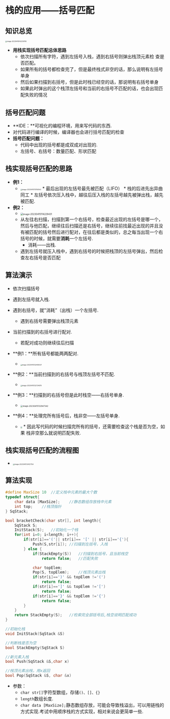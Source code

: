 # 栈的应用——括号匹配



## 知识总览

<img src="https://cvp.oss-cn-shanghai.aliyuncs.com/picgo/202304161422926.png" alt="image-20230416142239785" style="zoom:33%;" />

* **用栈实现括号匹配总体思路**
  * 依次扫描所有字符，遇到左括号入栈，遇到右括号则弹出栈顶元素检
    查是否匹配。
  * 如果所有的括号都检查完了，但是最终栈式非空的话，那么说明有左括号单身
  * 然后如果扫描到右括号，但是此时栈已经空的话，那说明有右括号单身
  * 如果此时弹出的这个栈顶左括号和当前的右括号不匹配的话，也会出现匹配失败的情况
    

## 括号匹配问题

* **IDE：**可视化的编程环境，用来写代码的东西.
* 对代码进行编译的时候，编译器也会进行括号匹配的检查
* **括号匹配问题：**
  * 代码中出现的括号都是成双成对出现的.
  * 左括号、右括号：数量匹配、形状匹配



## 栈实现括号匹配的思路

* **例1：**
  * <img src="https://cvp.oss-cn-shanghai.aliyuncs.com/picgo/202304151131581.png" alt="image-20230415113158542" style="zoom:33%;" />
    * 最后出现的左括号最先被匹配（LIFO）
    * 栈的后进先出异曲同工
      * 左括号依次压入栈中，越往后压入栈的左括号越先被弹出栈，越先被匹配.
* **例2：**
  * <img src="https://cvp.oss-cn-shanghai.aliyuncs.com/picgo/202304151142483.png" alt="image-20230415114229431" style="zoom:50%;" />
  * 从左往右扫描，扫描到第一个右括号，检查最近出现的左括号是哪一个，然后与他匹配，继续往后扫描还是右括号，继续往前找最近出现的并且没有被匹配的括号然后进行配对，在往后都是类似的，总之每当出现一个右括号的时候，就需要**消耗**一个左括号.
    * 消耗——出栈.
  * 遇到左括号就压入栈中，遇到右括号的时候把栈顶的左括号弹出，然后检查左右括号是否匹配



## 算法演示

* 依次扫描括号

* 遇到左括号就入栈.
* 遇到右括号，就"消耗”（出栈）一个左括号.
  * 遇到右括号需要弹出栈顶元素
* 当前扫描到的右括号进行配对.
  * 若配对成功则继续往后扫描
* **例1：**所有括号都能两两配对.
  * <img src="https://cvp.oss-cn-shanghai.aliyuncs.com/picgo/202304151324520.png" alt="image-20230415132408337" style="zoom: 33%;" />

* **例2：**当前扫描到的右括号与栈顶左括号不匹配.
  * <img src="https://cvp.oss-cn-shanghai.aliyuncs.com/picgo/202304151327185.png" alt="image-20230415132724979" style="zoom: 33%;" />

* **例3：**扫描到的右括号但是此时栈空——右括号单身.
  * <img src="https://cvp.oss-cn-shanghai.aliyuncs.com/picgo/202304151329473.png" alt="image-20230415132947342" style="zoom: 43%;" />

* **例4：**处理完所有括号后，栈非空——左括号单身.
  * <img src="https://cvp.oss-cn-shanghai.aliyuncs.com/picgo/202304151334262.png" style="zoom:33%;" />
    * 因此写代码的时候扫描完所有的括号，还需要检查这个栈是否为空，如果
      栈非空那么就说明匹配失败.



## 栈实现括号匹配的流程图

* <img src="https://cvp.oss-cn-shanghai.aliyuncs.com/picgo/202304151341340.png" alt="image-20230415134127154" style="zoom:33%;" />



## 算法实现

~~~C++
#define MaxSize 10	//定义栈中元素的最大个数
typedef struct{
	char data [MaxSize];	//静态数组存放栈中元素
	int top;	//栈顶指针
} SqStack;

bool bracketCheck(char str[], int length){
	SqStack S;
	InitStack(S);	//初始化一个栈
	for(int i=0; i<length; i++){
		if(str[i]=='('|| str[i]== '[' || str[i]=='{'){
			Push(S,str[i]);	//扫描到左括号，入栈
		} else {
			if(StackEmpty(S))	//扫描到右括号，且当前栈空
				return false;	//匹配失败

			char topElem;
			Pop(S, topElem);	//栈顶元素出栈
			if(str[i]==')' && topElem !='(')
				return false;
			if(str[i]==']' && topElem !='[')
				return false;
			if(str[i]=='}' && topElem !='{')
				return false;
		}
	}
	return StackEmpty(S);	//检索完全部括号后,栈空说明匹配成功
}

//初始化栈
void InitStack(SqStack &S)

//判断栈是否为空
bool StackEmpty(SqStack S)

//新元素入栈
bool Push(SqStack &S,char x)

//栈顶元素出栈，用x返回
bool Pop(SqStack &S, char &x)
~~~

* 参数：
  * `char str[]`字符型数组，存储`()、[]、{}`
  * `length`数组长度.
  * `char data [MaxSize];`静态数组存放，可能会导致栈溢出，可以用链栈的方式实现.考试中用顺序栈的方式实现，相对来说会更简单一些.
  
  